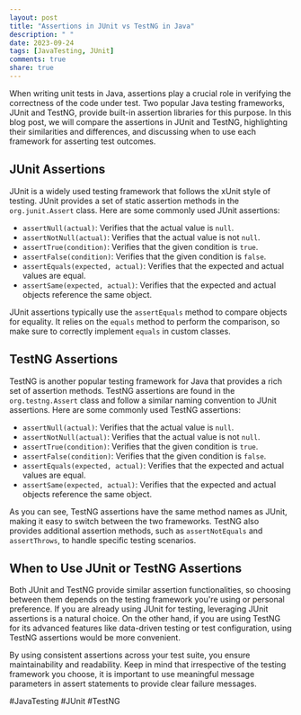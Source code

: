 ```yaml
---
layout: post
title: "Assertions in JUnit vs TestNG in Java"
description: " "
date: 2023-09-24
tags: [JavaTesting, JUnit]
comments: true
share: true
---
```


When writing unit tests in Java, assertions play a crucial role in verifying the correctness of the code under test. Two popular Java testing frameworks, JUnit and TestNG, provide built-in assertion libraries for this purpose. In this blog post, we will compare the assertions in JUnit and TestNG, highlighting their similarities and differences, and discussing when to use each framework for asserting test outcomes.

## JUnit Assertions

JUnit is a widely used testing framework that follows the xUnit style of testing. JUnit provides a set of static assertion methods in the `org.junit.Assert` class. Here are some commonly used JUnit assertions:

- `assertNull(actual)`: Verifies that the actual value is `null`.
- `assertNotNull(actual)`: Verifies that the actual value is not `null`.
- `assertTrue(condition)`: Verifies that the given condition is `true`.
- `assertFalse(condition)`: Verifies that the given condition is `false`.
- `assertEquals(expected, actual)`: Verifies that the expected and actual values are equal.
- `assertSame(expected, actual)`: Verifies that the expected and actual objects reference the same object.

JUnit assertions typically use the `assertEquals` method to compare objects for equality. It relies on the `equals` method to perform the comparison, so make sure to correctly implement `equals` in custom classes.

## TestNG Assertions

TestNG is another popular testing framework for Java that provides a rich set of assertion methods. TestNG assertions are found in the `org.testng.Assert` class and follow a similar naming convention to JUnit assertions. Here are some commonly used TestNG assertions:

- `assertNull(actual)`: Verifies that the actual value is `null`.
- `assertNotNull(actual)`: Verifies that the actual value is not `null`.
- `assertTrue(condition)`: Verifies that the given condition is `true`.
- `assertFalse(condition)`: Verifies that the given condition is `false`.
- `assertEquals(expected, actual)`: Verifies that the expected and actual values are equal.
- `assertSame(expected, actual)`: Verifies that the expected and actual objects reference the same object.

As you can see, TestNG assertions have the same method names as JUnit, making it easy to switch between the two frameworks. TestNG also provides additional assertion methods, such as `assertNotEquals` and `assertThrows`, to handle specific testing scenarios.

## When to Use JUnit or TestNG Assertions

Both JUnit and TestNG provide similar assertion functionalities, so choosing between them depends on the testing framework you're using or personal preference. If you are already using JUnit for testing, leveraging JUnit assertions is a natural choice. On the other hand, if you are using TestNG for its advanced features like data-driven testing or test configuration, using TestNG assertions would be more convenient.

By using consistent assertions across your test suite, you ensure maintainability and readability. Keep in mind that irrespective of the testing framework you choose, it is important to use meaningful message parameters in assert statements to provide clear failure messages.

#JavaTesting #JUnit #TestNG